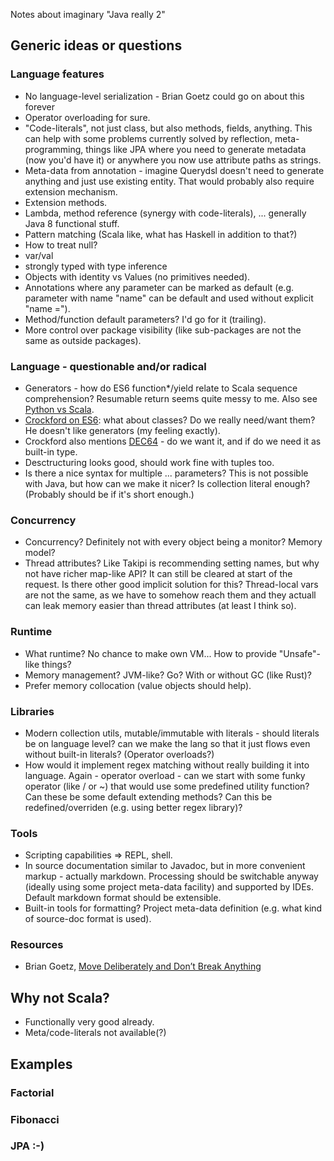 Notes about imaginary "Java really 2"


## Generic ideas or questions

### Language features

* No language-level serialization - Brian Goetz could go on about this forever
* Operator overloading for sure.
* "Code-literals", not just class, but also methods, fields, anything. This can help with some
problems currently solved by reflection, meta-programming, things like JPA where you need to
generate metadata (now you'd have it) or anywhere you now use attribute paths as strings.
* Meta-data from annotation - imagine Querydsl doesn't need to generate anything and just use
existing entity. That would probably also require extension mechanism.
* Extension methods.
* Lambda, method reference (synergy with code-literals), ... generally Java 8 functional stuff.
* Pattern matching (Scala like, what has Haskell in addition to that?)
* How to treat null?
* var/val
* strongly typed with type inference
* Objects with identity vs Values (no primitives needed).
* Annotations where any parameter can be marked as default (e.g. parameter with name "name" can
be default and used without explicit "name =").
* Method/function default parameters? I'd go for it (trailing).
* More control over package visibility (like sub-packages are not the same as outside packages).

### Language - questionable and/or radical

* Generators - how do ES6 function*/yield relate to Scala sequence comprehension? Resumable return
seems quite messy to me. Also see [Python vs Scala](http://stackoverflow.com/questions/2137619/scala-equivalent-to-python-generators).
* [Crockford on ES6](http://bdadam.com/blog/video-douglas-crockford-about-the-new-good-parts.html):
what about classes? Do we really need/want them? He doesn't like generators (my feeling exactly).
* Crockford also mentions [DEC64](http://dec64.com/) - do we want it, and if do we need it as
built-in type.
* Desctructuring looks good, should work fine with tuples too.
* Is there a nice syntax for multiple ... parameters? This is not possible with Java, but how can
we make it nicer? Is collection literal enough? (Probably should be if it's short enough.)

### Concurrency

* Concurrency? Definitely not with every object being a monitor? Memory model?
* Thread attributes? Like Takipi is recommending setting names, but why not have richer map-like
API? It can still be cleared at start of the request. Is there other good implicit solution for
this? Thread-local vars are not the same, as we have to somehow reach them and they actuall can
leak memory easier than thread attributes (at least I think so).

### Runtime

* What runtime? No chance to make own VM... How to provide "Unsafe"-like things?
* Memory management? JVM-like? Go? With or without GC (like Rust)?
* Prefer memory collocation (value objects should help).

### Libraries

* Modern collection utils, mutable/immutable with literals - should literals be on language level?
can we make the lang so that it just flows even without built-in literals? (Operator overloads?)
* How would it implement regex matching without really building it into language. Again - operator
overload - can we start with some funky operator (like / or ~) that would use some predefined
utility function? Can these be some default extending methods? Can this be redefined/overriden
(e.g. using better regex library)?

### Tools

* Scripting capabilities => REPL, shell.
* In source documentation similar to Javadoc, but in more convenient markup - actually markdown.
Processing should be switchable anyway (ideally using some project meta-data facility) and
supported by IDEs. Default markdown format should be extensible.
* Built-in tools for formatting? Project meta-data definition (e.g. what kind of source-doc format
is used). 

### Resources

* Brian Goetz, [Move Deliberately and Don’t Break Anything](https://youtu.be/K__bKr5mGXY)

## Why not Scala?

* Functionally very good already.
* Meta/code-literals not available(?)


## Examples

### Factorial

### Fibonacci

### JPA :-)
